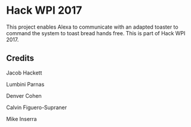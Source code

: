 # Hack WPI 2017

This project enables Alexa to communicate with an adapted toaster to command the system to toast bread hands free. This is part of Hack WPI 2017.

## Credits

Jacob Hackett

Lumbini Parnas

Denver Cohen

Calvin Figuero-Supraner

Mike Inserra
